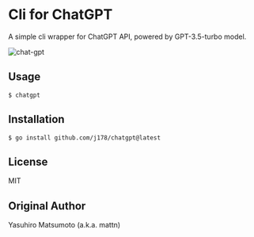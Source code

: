 # Cli for ChatGPT

A simple cli wrapper for ChatGPT API, powered by GPT-3.5-turbo model.

![chat-gpt](https://user-images.githubusercontent.com/10510431/222810716-31e51038-b2f1-4ebf-bc11-c827da3ed0c9.gif)


## Usage

```shell
$ chatgpt
```

## Installation

```shell
$ go install github.com/j178/chatgpt@latest
```

## License

MIT

## Original Author

Yasuhiro Matsumoto (a.k.a. mattn)
